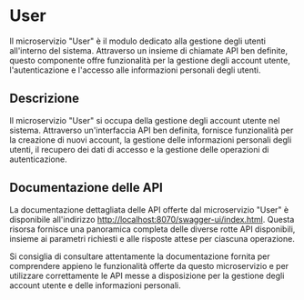 # User

Il microservizio "User" è il modulo dedicato alla gestione degli utenti all'interno del sistema. Attraverso un insieme di chiamate API ben definite, questo componente offre funzionalità per la gestione degli account utente, l'autenticazione e l'accesso alle informazioni personali degli utenti.

## Descrizione

Il microservizio "User" si occupa della gestione degli account utente nel sistema. Attraverso un'interfaccia API ben definita, fornisce funzionalità per la creazione di nuovi account, la gestione delle informazioni personali degli utenti, il recupero dei dati di accesso e la gestione delle operazioni di autenticazione.

## Documentazione delle API

La documentazione dettagliata delle API offerte dal microservizio "User" è disponibile all'indirizzo [http://localhost:8070/swagger-ui/index.html](http://localhost:8070/swagger-ui/index.html). Questa risorsa fornisce una panoramica completa delle diverse rotte API disponibili, insieme ai parametri richiesti e alle risposte attese per ciascuna operazione.

Si consiglia di consultare attentamente la documentazione fornita per comprendere appieno le funzionalità offerte da questo microservizio e per utilizzare correttamente le API messe a disposizione per la gestione degli account utente e delle informazioni personali.
